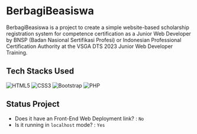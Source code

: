 # BerbagiBeasiswa

BerbagiBeasiswa is a project to create a simple website-based scholarship registration system for competence certification as a Junior Web Developer by BNSP (Badan Nasional Sertifikasi Profesi) or Indonesian Professional Certification Authority at the VSGA DTS 2023 Junior Web Developer Training.

## Tech Stacks Used

![HTML5](https://img.shields.io/badge/html5-%23E34F26.svg?style=for-the-badge&logo=html5&logoColor=white) 
![CSS3](https://img.shields.io/badge/css3-%231572B6.svg?style=for-the-badge&logo=css3&logoColor=white)
![Bootstrap](https://img.shields.io/badge/bootstrap-%23563D7C.svg?style=for-the-badge&logo=bootstrap&logoColor=white) 
![PHP](https://img.shields.io/badge/php-%23777BB4.svg?style=for-the-badge&logo=php&logoColor=white)

## Status Project

- Does it have an Front-End Web Deployment link? : `No`
- Is it running in `localhost` mode? : `Yes`
